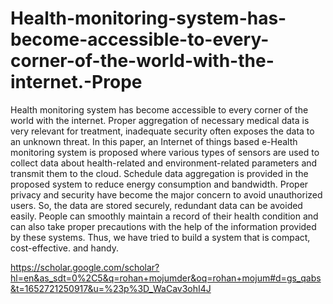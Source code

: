 # Health-monitoring-system-has-become-accessible-to-every-corner-of-the-world-with-the-internet.-Prope

Health monitoring system has become accessible to every corner of the world with the internet. Proper aggregation of necessary medical data is very relevant for treatment, inadequate security often exposes the data to an unknown threat. In this paper, an Internet of things based e-Health monitoring system is proposed where various types of sensors are used to collect data about health-related and environment-related parameters and transmit them to the cloud. Schedule data aggregation is provided in the proposed system to reduce energy consumption and bandwidth. Proper privacy and security have become the major concern to avoid unauthorized users. So, the data are stored securely, redundant data can be avoided easily. People can smoothly maintain a record of their health condition and can also take proper precautions with the help of the information provided by these systems. Thus, we have tried to build a system that is compact, cost-effective. and handy.

https://scholar.google.com/scholar?hl=en&as_sdt=0%2C5&q=rohan+mojumder&oq=rohan+mojum#d=gs_qabs&t=1652721250917&u=%23p%3D_WaCav3ohI4J
